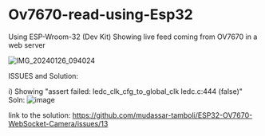 # Ov7670-read-using-Esp32
Using ESP-Wroom-32 (Dev Kit) Showing live feed coming from OV7670 in a web server 

![IMG_20240126_094024](https://github.com/Mainul-Islam-07/Ov7670-read-using-Esp32/assets/78782260/d3b71e39-106e-4f84-8532-0c5791bb7a42)

ISSUES and Solution:

i) Showing "assert failed: ledc_clk_cfg_to_global_clk ledc.c:444 (false)"
Soln:
![image](https://github.com/Mainul-Islam-07/Ov7670-read-using-Esp32/assets/78782260/89272602-39e4-45c8-9d11-bf6d8b9c46b6)

link to the solution:
https://github.com/mudassar-tamboli/ESP32-OV7670-WebSocket-Camera/issues/13


